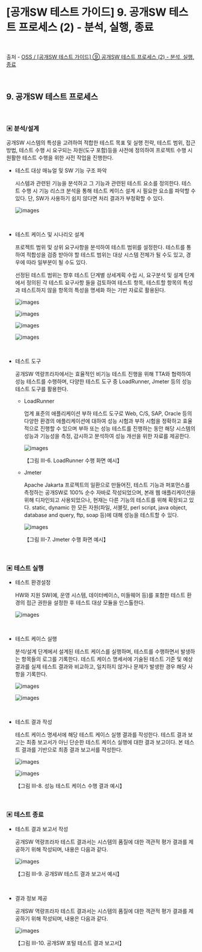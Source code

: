 # [공개SW 테스트 가이드] 9. 공개SW 테스트 프로세스 (2) - 분석, 실행, 종료

<br/>

출처 - [OSS / [공개SW 테스트 가이드] ⑨ 공개SW 테스트 프로세스 (2) - 분석, 실행, 종료](https://www.oss.kr/info_test/show/da58bd5a-37ce-46bd-92bb-376bbe9f3ccf?search_keyword=sw+%ED%85%8C%EC%8A%A4%ED%8A%B8&page=4)

<br/>

## 9. 공개SW 테스트 프로세스

<br/>

### ▣ 분석/설계

공개SW 시스템의 특성을 고려하여 적합한 테스트 목표 및 실행 전략, 테스트 범위, 접근 방법, 테스트 수행 시 요구되는 자원(도구 포함)등을 사전에 정의하여 프로젝트 수행 시 원활한 테스트 수행을 위한 사전 작업을 진행한다.

- 테스트 대상 매뉴얼 및 SW 기능 구조 파악

  시스템과 관련된 기능을 분석하고 그 기능과 관련된 테스트 요소를 정의한다. 테스트 수행 시 기능 리스크 분석을 통해 테스트 케이스 설계 시 필요한 요소를 파악할 수 있다. 단, SW가 사용하기 쉽지 않다면 처리 결과가 부정확할 수 있다.

  ![images](/Images/2019/11/20191127-1455-01.png)

<br/>

- 테스트 케이스 및 시나리오 설계

  프로젝트 범위 및 상위 요구사항을 분석하여 테스트 범위를 설정한다. 테스트를 통하여 적합성을 검증 받아야 할 테스트 범위는 대상 시스템 전체가 될 수도 있고, 경우에 따라 일부분이 될 수도 있다.

  선정된 테스트 범위는 향후 테스트 단계별 상세계획 수립 시, 요구분석 및 설계 단계에서 정의된 각 테스트 요구사항 들을 검토하여 테스트 항목, 테스트할 항목의 특성과 테스트하지 않을 항목의 특성을 명세화 하는 기반 자료로 활용된다.

  ![images](/Images/2019/11/20191127-1455-02.png)

  ![images](/Images/2019/11/20191127-1455-03.png)

  ![images](/Images/2019/11/20191127-1455-04.png)

  ![images](/Images/2019/11/20191127-1455-05.png)

<br/>

- 테스트 도구

  공개SW 역량프라자에서는 효율적인 비기능 테스트 진행을 위해 TTA와 협력하여 성능 테스트를 수행하며, 다양한 테스트 도구 중 LoadRunner, Jmeter 등의 성능 테스트 도구를 활용한다.

  - LoadRunner

    업계 표준의 애플리케이션 부하 테스트 도구로 Web, C/S, SAP, Oracle 등의 다양한 환경의 애플리케이션에 대하여 성능 시험과 부하 시험을 정확하고 효율적으로 진행할 수 있으며 부하 또는 성능 테스트를 진행하는 동안 해당 시스템의 성능과 기능성을 측정, 감시하고 분석하여 성능 개선을 위한 자료를 제공한다.

    ![images](/Images/2019/11/20191127-1455-06.png)

    【그림 III-6. LoadRunner 수행 화면 예시】

  - Jmeter

    Apache Jakarta 프로젝트의 일환으로 만들어진, 테스트 기능과 퍼포먼스를 측정하는 공개SW로 100% 순수 자바로 작성되었으며, 본래 웹 애플리케이션을 위해 디자인되고 사용되었으나, 현재는 다른 기능의 테스트를 위해 확장되고 있다. static, dynamic 한 모든 자원(파일, 서블릿, perl script, java object, database and query, ftp, soap 등)에 대해 성능을 테스트할 수 있다.

    ![images](/Images/2019/11/20191127-1455-07.png)

    【그림 III-7. Jmeter 수행 화면 예시】

<br/>

### ▣ 테스트 실행

- 테스트 환경설정

  HW와 지원 SW(예, 운영 시스템, 데이터베이스, 미들웨어 등)를 포함한 테스트 환경의 접근 권한을 설정한 후 테스트 대상 모듈을 인스톨한다.

  ![images](/Images/2019/11/20191127-1455-08.png)

<br/>

- 테스트 케이스 실행

  분석/설계 단계에서 설계된 테스트 케이스를 실행하며, 테스트를 수행하면서 발생하는 항목들의 로그를 기록한다. 테스트 케이스 명세서에 기술된 테스트 기준 및 예상결과를 실제 테스트 결과와 비교하고, 일치하지 않거나 문제가 발생한 경우 해당 사항을 기록한다.

  ![images](/Images/2019/11/20191127-1455-09.png)

  ![images](/Images/2019/11/20191127-1455-10.png)

<br/>

- 테스트 결과 작성

  테스트 케이스 명세서에 해당 테스트 케이스 실행 결과를 작성한다. 테스트 결과 보고는 최종 보고서가 아닌 단순한 테스트 케이스 실행에 대한 결과 보고이다. 본 테스트 결과를 기반으로 최종 결과 보고서를 작성한다.

  ![images](/Images/2019/11/20191127-1455-11.png)

  ![images](/Images/2019/11/20191127-1455-12.png)

  【그림 III-8. 성능 테스트 케이스 수행 결과 예시】

<br/>

### ▣ 테스트 종료

- 테스트 결과 보고서 작성

  공개SW 역량프라자 테스트 결과서는 시스템의 품질에 대한 객관적 평가 결과를 제공하기 위해 작성되며, 내용은 다음과 같다.

  ![images](/Images/2019/11/20191127-1455-13.png)

  【그림 III-9. 공개SW 테스트 결과 보고서 예시】

<br/>

- 결과 정보 제공

  공개SW 역량프라자 테스트 결과서는 시스템의 품질에 대한 객관적 평가 결과를 제공하기 위해 작성되며, 내용은 다음과 같다.

  ![images](/Images/2019/11/20191127-1455-14.png)

  【그림 III-10. 공개SW 포털 테스트 결과 보고서】
